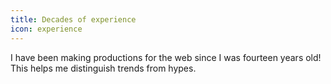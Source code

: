 ```yaml
---
title: Decades of experience
icon: experience
---
```


I have been making productions for the web since I was fourteen years old! This helps me distinguish trends from hypes.